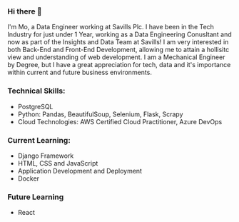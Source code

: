 ### Hi there 👋

I'm Mo, a Data Engineer working at Savills Plc. I have been in the Tech Industry for just under 1 Year, working as a Data Engineering Conusltant and now as part of the Insights and Data Team at Savills! I am very interested in both Back-End and Front-End Development, allowing me to attain a hollisitc view and understanding of web development. I am a Mechanical Engineer by Degree, but I have a great appreciation for tech, data and it's importance within current and future business environments.

### Technical Skills:
- PostgreSQL
- Python: Pandas, BeautifulSoup, Selenium, Flask, Scrapy
- Cloud Technologies: AWS Certified Cloud Practitioner, Azure DevOps

### Current Learning:
- Django Framework
- HTML, CSS and JavaScript
- Application Development and Deployment
- Docker 

### Future Learning
- React 


